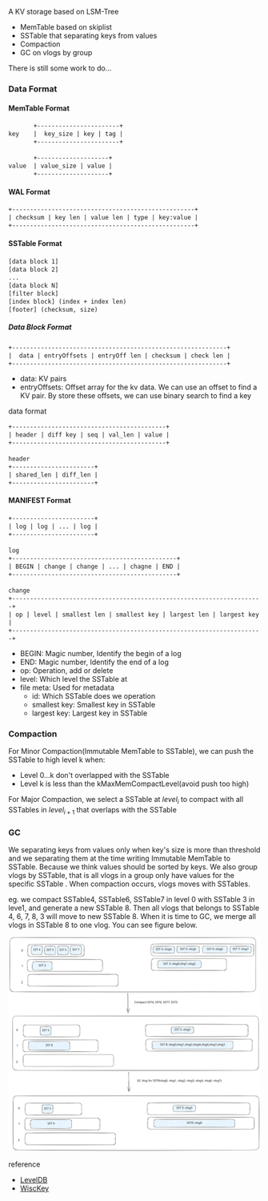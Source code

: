 A KV storage based on LSM-Tree
- MemTable based on skiplist
- SSTable that separating keys from values
- Compaction
- GC on vlogs by group


There is still some work to do...

### Data Format

#### MemTable Format

```
       +-----------------------+    
key    |  key_size | key | tag |
       +-----------------------+

       +--------------------+
value  | value_size | value |
       +--------------------+
```

#### WAL Format
```
+---------------------------------------------------+
| checksum | key len | value len | type | key:value |
+---------------------------------------------------+
```


#### SSTable Format

```
[data block 1]
[data block 2]
...
[data block N]
[filter block]
[index block] (index + index len)
[footer] (checksum, size)
```


##### Data Block Format

```
+------------------------------------------------------------+
|  data | entryOffsets | entryOff len | checksum | check len |
+------------------------------------------------------------+
```
- data: KV pairs
- entryOffsets: Offset array for the kv data. We can use an offset to find a KV pair. By store these offsets, we can use binary search to find a key

data format
```
+-------------------------------------------+
| header | diff key | seq | val_len | value |
+-------------------------------------------+

header
+-----------------------+
| shared_len | diff_len |
+-----------------------+
```

#### MANIFEST Format
```
+-----------------------+
| log | log | ... | log |
+-----------------------+

log
+----------------------------------------------+
| BEGIN | change | change | ... | chagne | END |
+----------------------------------------------+

change
+----------------------------------------------------------------------+
| op | level | smallest len | smallest key | largest len | largest key |
+----------------------------------------------------------------------+
```
- BEGIN: Magic number, Identify the begin of a log
- END: Magic number, Identify the end of a log
- op: Operation, add or delete
- level: Which level the SSTable at
- file meta: Used for metadata
  - id: Which SSTable does we operation
  - smallest key: Smallest key in SSTable
  - largest key: Largest key in SSTable

### Compaction

For Minor Compaction(Immutable MemTable to SSTable), we can push the SSTable to high level k when:
- Level 0...k don't overlapped with the SSTable
- Level k is less than the kMaxMemCompactLevel(avoid push too high)

For Major Compaction, we select a SSTable at $level_{i}$ to compact with all SSTables in $level_{i+1}$ that overlaps with the SSTable

### GC

We separating keys from values only when key's size is more than threshold and we separating them at the time writing Immutable MemTable to SSTable. Because we think values should be sorted by keys. We also group vlogs by SSTable, that is all vlogs in a group only have values for the specific SSTable . When compaction occurs, vlogs moves with SSTables.

eg. we compact SSTable4, SSTable6, SSTable7 in level 0 with SSTable 3 in leve1, and generate a new SSTable 8. Then all vlogs that belongs to SSTable 4, 6, 7, 8, 3 will move to new SSTable 8. When it is time to GC, we merge all vlogs in SSTable 8 to one vlog. You can see figure below.

![](./doc/img/gc.svg)

reference
- [LevelDB](https://github.com/google/leveldb)
- [WiscKey](https://www.usenix.org/conference/fast16/technical-sessions/presentation/lu)
